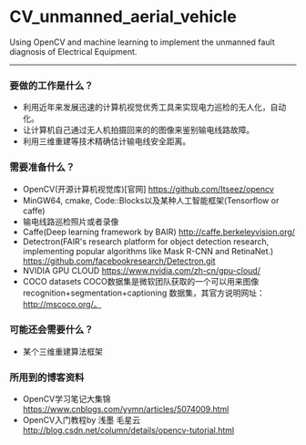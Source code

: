 # CV_unmanned_aerial_vehicle
Using OpenCV and machine learning to implement the unmanned fault diagnosis of Electrical Equipment.

***

### 要做的工作是什么？

* 利用近年来发展迅速的计算机视觉优秀工具来实现电力巡检的无人化，自动化。
* 让计算机自己通过无人机拍摄回来的的图像来鉴别输电线路故障。
* 利用三维重建等技术精确估计输电线安全距离。

### 需要准备什么？

* OpenCV(开源计算机视觉库)[官网] https://github.com/Itseez/opencv
* MinGW64, cmake, Code::Blocks以及某种人工智能框架(Tensorflow or caffe)
* 输电线路巡检照片或者录像
* Caffe(Deep learning framework by BAIR) http://caffe.berkeleyvision.org/
* Detectron(FAIR's research platform for object detection research, implementing popular algorithms like Mask R-CNN and RetinaNet.) https://github.com/facebookresearch/Detectron.git
* NVIDIA GPU CLOUD https://www.nvidia.com/zh-cn/gpu-cloud/
* COCO datasets COCO数据集是微软团队获取的一个可以用来图像recognition+segmentation+captioning 数据集，其官方说明网址：http://mscoco.org/。

### 可能还会需要什么？

* 某个三维重建算法框架

### 所用到的博客资料

* OpenCV学习笔记大集锦
https://www.cnblogs.com/yymn/articles/5074009.html
* OpenCV入门教程by 浅墨 毛星云
http://blog.csdn.net/column/details/opencv-tutorial.html
